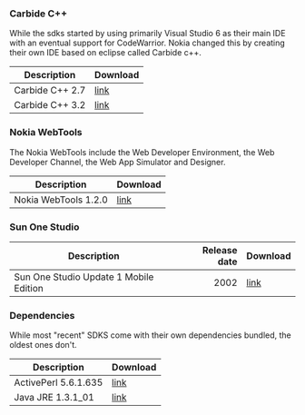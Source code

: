 ### Carbide C++

While the sdks started by using primarily Visual Studio 6 as their main IDE with an eventual support for CodeWarrior. Nokia changed this by creating their own IDE based on eclipse called Carbide c++.

| Description     | Download |
|-----------------|----------|
| Carbide C++ 2.7 | [link](https://mega.nz/#!O1MmCZbD!1BqQIOU_jkdolg3GWORzKljYhAq53asfFDGouY8rrHU) |
| Carbide C++ 3.2 | [link](https://mega.nz/#!Kt1wkArK!Aylrqj6x7LOw5DxdfJGbEeRK114698t-FuTV3MVzxSA) |


### Nokia WebTools

The Nokia WebTools include the Web Developer Environment, the Web Developer Channel, the Web App Simulator and Designer. 

| Description          | Download |
|----------------------|----------|
| Nokia WebTools 1.2.0 | [link](https://mega.nz/#!yx0VEayA!HBC-cGWVwX_Pymxwb4_YGCt8KmrDxteHZZm2chAHImk) |


### Sun One Studio

| Description                            | Release date  | Download |
|----------------------------------------|--------------:|----------|
| Sun One Studio Update 1 Mobile Edition |          2002 | [link](https://mega.nz/#!m0dWARKD!_n9hvxYR8V1HxcrnyMptfDhUcgO3Coo82M_NovgPT7M) |


### Dependencies

While most "recent" SDKS come with their own dependencies bundled, the oldest ones don't.

| Description     | Download |
|-----------------|----------|
| ActivePerl 5.6.1.635 | [link](https://mega.nz/#!i182nTbb!SVwZnLumFSdlLOT2erXBn_Rs7akTx9cFG2FQAOMLxWk) |
| Java JRE 1.3.1_01 | [link](http://www.oracle.com/technetwork/java/javasebusiness/downloads/java-archive-downloads-javase13-419413.html) |